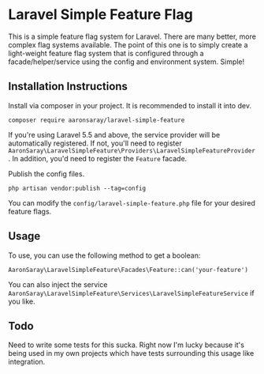 # Laravel Simple Feature Flag

This is a simple feature flag system for Laravel.  There are many better, more complex flag systems available.
The point of this one is to simply create a light-weight feature flag system that is configured through
a facade/helper/service using the config and environment system.  Simple!

## Installation Instructions

Install via composer in your project. It is recommended to install it into dev.

`composer require aaronsaray/laravel-simple-feature`

If you're using Laravel 5.5 and above, the service provider will be automatically registered.
If not, you'll need to register `AaronSaray\LaravelSimpleFeature\Providers\LaravelSimpleFeatureProvider`.
In addition, you'd need to register the `Feature` facade. 

Publish the config files.

`php artisan vendor:publish --tag=config`

You can modify the `config/laravel-simple-feature.php` file for your desired feature flags.

## Usage

To use, you can use the following method to get a boolean:

`AaronSaray\LaravelSimpleFeature\Facades\Feature::can('your-feature')`

You can also inject the service `AaronSaray\LaravelSimpleFeature\Services\LaravelSimpleFeatureService` if you like.

## Todo

Need to write some tests for this sucka.  Right now I'm lucky because it's being
used in my own projects which have tests surrounding this usage like integration.